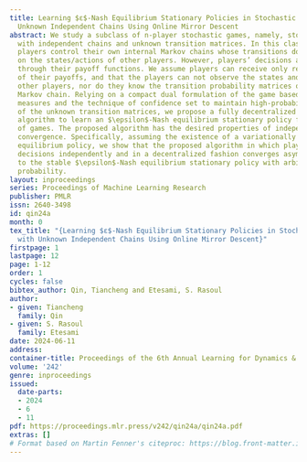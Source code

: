 ```yaml
---
title: Learning $ε$-Nash Equilibrium Stationary Policies in Stochastic Games with
  Unknown Independent Chains Using Online Mirror Descent
abstract: We study a subclass of n-player stochastic games, namely, stochastic games
  with independent chains and unknown transition matrices. In this class of games,
  players control their own internal Markov chains whose transitions do not depend
  on the states/actions of other players. However, players’ decisions are coupled
  through their payoff functions. We assume players can receive only realizations
  of their payoffs, and that the players can not observe the states and actions of
  other players, nor do they know the transition probability matrices of their own
  Markov chain. Relying on a compact dual formulation of the game based on occupancy
  measures and the technique of confidence set to maintain high-probability estimates
  of the unknown transition matrices, we propose a fully decentralized mirror descent
  algorithm to learn an $\epsilon$-Nash equilibrium stationary policy for this class
  of games. The proposed algorithm has the desired properties of independence and
  convergence. Specifically, assuming the existence of a variationally stable Nash
  equilibrium policy, we show that the proposed algorithm in which players make their
  decisions independently and in a decentralized fashion converges asymptotically
  to the stable $\epsilon$-Nash equilibrium stationary policy with arbitrarily high
  probability.
layout: inproceedings
series: Proceedings of Machine Learning Research
publisher: PMLR
issn: 2640-3498
id: qin24a
month: 0
tex_title: "{Learning $ε$-Nash Equilibrium Stationary Policies in Stochastic Games
  with Unknown Independent Chains Using Online Mirror Descent}"
firstpage: 1
lastpage: 12
page: 1-12
order: 1
cycles: false
bibtex_author: Qin, Tiancheng and Etesami, S. Rasoul
author:
- given: Tiancheng
  family: Qin
- given: S. Rasoul
  family: Etesami
date: 2024-06-11
address:
container-title: Proceedings of the 6th Annual Learning for Dynamics & Control Conference
volume: '242'
genre: inproceedings
issued:
  date-parts:
  - 2024
  - 6
  - 11
pdf: https://proceedings.mlr.press/v242/qin24a/qin24a.pdf
extras: []
# Format based on Martin Fenner's citeproc: https://blog.front-matter.io/posts/citeproc-yaml-for-bibliographies/
---
```

